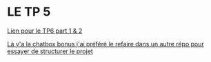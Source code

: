 # LE TP 5

[Lien pour le TP6 part 1 & 2](https://github.com/XeaFire/TP-Reseau-B2-DEV6)

[Là y'a la chatbox bonus j'ai préféré le refaire dans un autre répo pour essayer de structurer le projet](https://github.com/XeaFire/TP-Reseau-B2-CHATBOX)